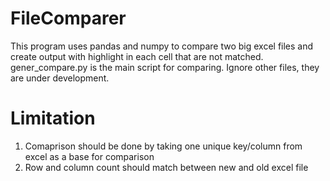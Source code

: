 # FileComparer

This program uses pandas and numpy to compare two big excel files and create output with highlight in each cell that are not matched.
gener_compare.py is the main script for comparing.
Ignore other files, they are under development.

# Limitation

1. Comaprison should be done by taking one unique key/column from excel as a base for comparison
2. Row and column count should match between new and old excel file
